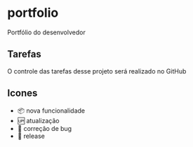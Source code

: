 # portfolio

Portfólio do desenvolvedor

## Tarefas

O controle das tarefas desse projeto será realizado no GitHub

## Icones

- :package: nova funcionalidade
- :up: atualização
- :bug: correção de bug
- :checkered_flag: release